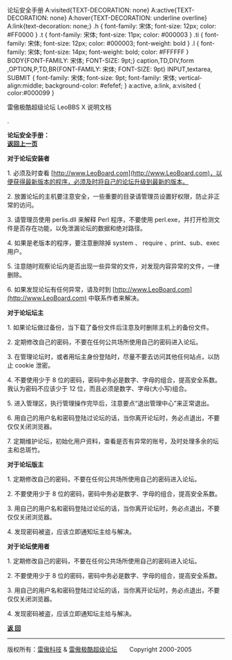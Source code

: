 论坛安全手册 A:visited{TEXT-DECORATION: none} A:active{TEXT-DECORATION: none} A:hover{TEXT-DECORATION: underline overline} A:link{text-decoration: none;} .h { font-family: 宋体; font-size: 12px; color: #FF0000 } .t { font-family: 宋体; font-size: 11px; color: #000003 } .ti { font-family: 宋体; font-size: 12px; color: #000003; font-weight: bold } .l { font-family: 宋体; font-size: 14px; font-weight: bold; color: #FFFFFF } BODY{FONT-FAMILY: 宋体; FONT-SIZE: 9pt;} caption,TD,DIV,form ,OPTION,P,TD,BR{FONT-FAMILY: 宋体; FONT-SIZE: 9pt} INPUT,textarea, SUBMIT { font-family: 宋体; font-size: 9pt; font-family: 宋体; vertical-align:middle; background-color: #efefef; } a:active, a:link, a:visited { color:#000099 }

雷傲极酷超级论坛 LeoBBS X 说明文档

.

  
**论坛安全手册：**　　　　　　　　　　　　　　　　　　　　　　　　　　　　　　　　　　　　　　　　　　　　　[**返回上一页**](leobbs.md)  
  
**对于论坛安装者**  
  
1\. 必须及时查看 [http://www.LeoBoard.com](http://www.LeoBoard.com)，以便获得最新版本的程序，必须及时将自己的论坛升级到最新的版本。  
  
2\. 放置论坛的主机要注意安全，一些重要的目录请管理员设置好权限，防止非正常的访问。  
  
3\. 请管理员使用 perlis.dll 来解释 Perl 程序，不要使用 perl.exe，并打开检测文件是否存在功能，以免泄漏论坛的数据和绝对路径。  
  
4\. 如果是老版本的程序，要注意删除掉 system 、 require 、print、sub、exec 用户。  
  
5\. 注意随时观察论坛内是否出现一些异常的文件，对发现内容异常的文件，一律删除。  
  
6\. 如果发现论坛有任何异常，请及时到 [http://www.LeoBoard.com](http://www.LeoBoard.com) 中联系作者来解决。  
  
**对于论坛坛主**  
  
1\. 如果论坛做过备份，当下载了备份文件后注意及时删除主机上的备份文件。  
  
2\. 定期修改自己的密码，不要在任何公共场所使用自己的密码进入论坛。  
  
3\. 在管理论坛时，或者用坛主身份登陆时，尽量不要去访问其他任何站点，以防止 cookie 泄密。  
  
4\. 不要使用少于 8 位的密码，密码中务必是数字、字母的组合，提高安全系数。我认为密码不应该少于 12 位，而且必须是数字、字母(大小写)组合。  
  
5\. 进入管理区，执行管理操作完毕后，注意要点“退出管理中心”来正常退出。  
  
6\. 用自己的用户名和密码登陆过论坛的话，当你离开论坛时，务必点退出，不要仅仅关闭浏览器。  
  
7\. 定期维护论坛，初始化用户资料，查看是否有异常的账号，及时处理多余的坛主和总斑竹。  
  
**对于论坛版主**  
  
1\. 定期修改自己的密码，不要在任何公共场所使用自己的密码进入论坛。  
  
2\. 不要使用少于 8 位的密码，密码中务必是数字、字母的组合，提高安全系数。  
  
3\. 用自己的用户名和密码登陆过论坛的话，当你离开论坛时，务必点退出，不要仅仅关闭浏览器。  
  
4\. 发现密码被盗，应该立即通知坛主给与解决。  
  
**对于论坛使用者**  
  
1\. 定期修改自己的密码，不要在任何公共场所使用自己的密码进入论坛。  
  
2\. 不要使用少于 8 位的密码，密码中务必是数字、字母的组合，提高安全系数。  
  
3\. 用自己的用户名和密码登陆过论坛的话，当你离开论坛时，务必点退出，不要仅仅关闭浏览器。  
  
4\. 发现密码被盗，应该立即通知坛主给与解决。  
  
  

[**返 回**](leobbs.md)

  
  

* * *

版权所有：[雷傲科技](http://www.leobbs.com) & [雷傲极酷超级论坛](http://bbs.leobbs.com)　　Copyright 2000-2005